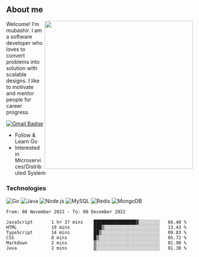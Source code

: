 ## About me

<img align="right" src="https://github-readme-stats-zhiwei-feng.vercel.app/api?username=mub4shir&show_icons=true" width="400" />

Welcome! I’m mubashir. I am a software developer who loves to convert problems into solution with scalable designs. I like to motivate and mentor people for career progress.

[![Gmail Badge](https://img.shields.io/badge/-mubashir11131719@gmail.com-c14438?style=flat-square&logo=Gmail&logoColor=white&link=mailto:mubashir11131719@gmail.com)](mailto:mubashir11131719@gmail.com)




- Follow & Learn Go
- Interested in Microservices/Distributed System


### Technologies
![Go](https://img.shields.io/badge/-Go-000000?style=flat-square&logo=go)
![Java](https://img.shields.io/badge/-Java-E34A86?style=flat-square&logo=java)
![Node.js](https://img.shields.io/badge/-Node.js-000000?style=flat-square&logo=node.js)
![MySQL](https://img.shields.io/badge/-MySQL-orange?style=flat-square&logo=MySQL)
![Redis](https://img.shields.io/badge/-Redis-black?style=flat-square&logo=Redis)
![MongoDB](https://img.shields.io/badge/-MongoDB-000000?style=flat-square&logo=mongodb)






<!--START_SECTION:waka-->

```text
From: 08 November 2022 - To: 08 December 2022

JavaScript       1 hr 37 mins    ████████████████▓░░░░░░░░   66.48 %
HTML             19 mins         ███▒░░░░░░░░░░░░░░░░░░░░░   13.43 %
TypeScript       14 mins         ██▒░░░░░░░░░░░░░░░░░░░░░░   09.83 %
CSS              8 mins          █▒░░░░░░░░░░░░░░░░░░░░░░░   05.72 %
Markdown         2 mins          ▒░░░░░░░░░░░░░░░░░░░░░░░░   01.90 %
Java             2 mins          ▒░░░░░░░░░░░░░░░░░░░░░░░░   01.38 %
```

<!--END_SECTION:waka-->
</p>


